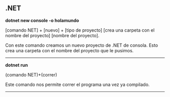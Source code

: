 ## .NET
**dotnet new console -o holamundo**

[comando NET] + [nuevo] + [tipo de proyecto] [crea una carpeta con el nombre del proyecto] [nombre del proyecto].

Con este comando creamos un nuevo proyecto de .NET de consola. Esto crea una carpeta con el nombre del proyecto que le pusimos.

---

**dotnet run**

(comando NET)+(correr)

Este comando nos permite correr el programa una vez ya compilado.

---

